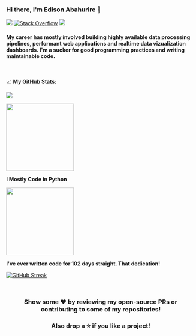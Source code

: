 ### Hi there, I'm Edison Abahurire 👋

[<img src="https://img.shields.io/badge/linkedin-%230077B5.svg?&style=for-the-badge&logo=linkedin&logoColor=white" />](https://www.linkedin.com/in/eabahurire/)
[<img alt="Stack Overflow" src="https://img.shields.io/badge/-Stack%20overflow-FE7A16?style=for-the-badge&logo=stack-overflow&logoColor=white"/>](https://stackoverflow.com/users/7806024/simic0de)
[<img src ="https://img.shields.io/badge/Website-AD-%231877F2.svg?&style=for-the-badge&logo=&logoColor=white%22">](https://www.eabahurire.com/)


#### My career has mostly involved building highly available data processing pipelines, performant web applications and realtime data vizualization dashboards. I'm a sucker for good programming practices and writing maintainable code.

<br>

📈 **My GitHub Stats:** 

![](https://komarev.com/ghpvc/?username=simicode&color=blueviolet&style=flat)


<img height="180em" src="https://github-readme-stats.vercel.app/api?username=simicode&show_icons=true&hide_border=true&&count_private=true&include_all_commits=true" />

**I Mostly Code in Python** 

<img height="180em" src="https://github-readme-stats.vercel.app/api/top-langs/?username=simicode&exclude_repo=KNN-Image-Classification&show_icons=true&hide_border=true&layout=compact&langs_count=8"/>

**I've ever written code for 102 days straight. That dedication!** 

[![GitHub Streak](https://github-readme-streak-stats.herokuapp.com?user=simicode&hide_border=true)](https://git.io/streak-stats)


<br>

<div align="center">
  
### Show some ❤️ by reviewing my open-source PRs or contributing to some of my repositories!
### Also drop a ⭐ if you like a project!

</div>
